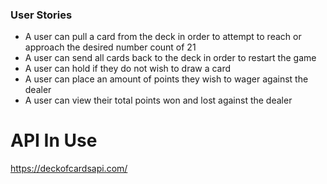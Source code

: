 ### User Stories
- A user can pull a card from the deck in order to attempt to reach or approach the desired number count of 21
- A user can send all cards back to the deck in order to restart the game
- A user can hold if they do not wish to draw a card
- A user can place an amount of points they wish to wager against the dealer
- A user can view their total points won and lost against the dealer


# API In Use
https://deckofcardsapi.com/
